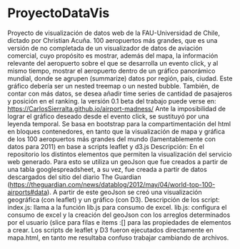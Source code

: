 # ProyectoDataVis
Proyecto de visualización de datos web de la FAU-Universidad de Chile, dictado por Christian Acuña.  100 aeropuertos más grandes, que es una versión de no completada de un visualizador de datos de aviación comercial, cuyo propósito es mostrar, además del mapa, la información relevante del aeropuerto sobre el que se desarrolla un evento click, y al mismo tiempo, mostrar el aeropuerto dentro de un gráfico panorámico mundial, donde se agrupen (summarize) datos por región, país, ciudad. Este gráfico debería ser un nested treemap o un nested bubble. También, de contar con más datos, se desea añadir time series de cantidad de pasajeros y posición en el ranking. la versión 0.1 beta del trabajo puede verse en: https://CarlosSierralta.github.io/airport-madness/ Ante la imposibilidad de lograr el gráfico deseado desde el evento click, se sustituyó por una leyenda temporal.  Se basa en bootstrap para la compartimentación del html en bloques contenedores, en tanto que la visualización de mapa y gráfica de los 100 aeropuertos más grandes del mundo (lamentablemente con datos para 2011) en base a scripts leaflet y d3.js  Descripción:  En el repositorio los distintos elementos que permiten la visualización del servicio web generado. Para esto se utiliza un geoJson que fue creados a partir de una tabla googlespreadsheet, a su vez, fue creada a partir de datos descargados del sitio del diario The Guardian (https://theguardian.com/news/datablog/2012/may/04/world-top-100-airports#data).  A partir de este geoJson se creó una visualización geográfica (con leaflet) y un gráfico (con D3).  Descripción de los script:  index.js: llama a la función lib.js para consumo de excel. lib.js: configura el consumo de excel y la creación del geoJson con los arreglos determinados por el usuario (slice para filas e items :[] para las propiedades de elementos a crear.  Los scripts de leaflet y D3 fueron ejecutados directamente en mapa.html, en tanto me resultaba confuso trabajar cambiando de archivos.

